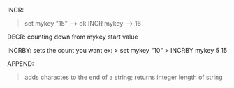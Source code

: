 INCR:
> set mykey "15" --> ok
>INCR mykey --> 16

DECR: counting down from mykey start value

INCRBY: sets the count you want
  ex: > set mykey "10"
      > INCRBY mykey 5
      15

APPEND:

>adds charactes to the end of a string; returns integer length of string
